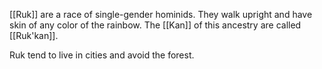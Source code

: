 [[Ruk]] are a race of single-gender hominids. They walk upright and have skin of any color of the rainbow. The [[Kan]] of this ancestry are called [[Ruk'kan]]. 

Ruk tend to live in cities and avoid the forest. 